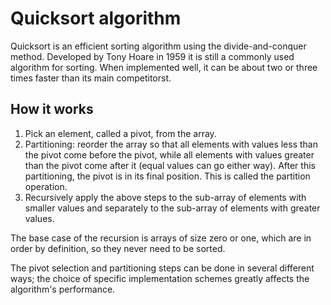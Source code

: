 # Quicksort algorithm

Quicksort is an efficient sorting algorithm using the divide-and-conquer method. Developed by Tony Hoare in 1959 it is still a commonly used algorithm for sorting. When implemented well, it can be about two or three times faster than its main competitorst.

## How it works

1. Pick an element, called a pivot, from the array.
2. Partitioning: reorder the array so that all elements with values less than the pivot come before the pivot, while all elements with values greater than the pivot come after it (equal values can go either way). After this partitioning, the pivot is in its final position. This is called the partition operation.
3. Recursively apply the above steps to the sub-array of elements with smaller values and separately to the sub-array of elements with greater values.

The base case of the recursion is arrays of size zero or one, which are in order by definition, so they never need to be sorted.

The pivot selection and partitioning steps can be done in several different ways; the choice of specific implementation schemes greatly affects the algorithm's performance.
